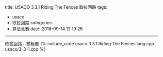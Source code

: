 title: USACO 3.3.1 Riding The Fences 欧拉回路
tags:
  - usaco
  - 欧拉回路
categories:
  - 算法竞赛
date: 2018-09-14 12:19:26
---

欧拉回路，模板题
{% include_code usaco 3.3.1 Riding The Fences lang:cpp usaco/3-3-1.cpp %}